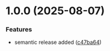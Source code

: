 # 1.0.0 (2025-08-07)


### Features

* semantic release added ([c47ba64](https://github.com/gkalian/site-gkalian/commit/c47ba64bf43de3c30084b2a772490677b00c5037))
